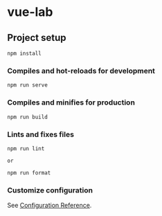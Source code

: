 # vue-lab

## Project setup
```
npm install
```

### Compiles and hot-reloads for development
```
npm run serve
```

### Compiles and minifies for production
```
npm run build
```

### Lints and fixes files
```
npm run lint

or 

npm run format
```

### Customize configuration
See [Configuration Reference](https://cli.vuejs.org/config/).
